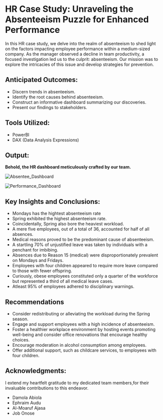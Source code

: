 # HR Case Study: Unraveling the Absenteeism Puzzle for Enhanced Performance

In this HR case study, we delve into the realm of absenteeism to shed light on the factors impacting employee performance within a medium-sized company. As the manager observed a decline in team productivity, a focused investigation led us to the culprit: absenteeism. Our mission was to explore the intricacies of this issue and develop strategies for prevention.

## Anticipated Outcomes:

- Discern trends in absenteeism.
- Identify the root causes behind absenteeism.
- Construct an informative dashboard summarizing our discoveries.
- Present our findings to stakeholders.

## Tools Utilized:

- PowerBI
- DAX (Data Analysis Expressions)

## Output:

**Behold, the HR dashboard meticulously crafted by our team.**

![Absentee_Dashboard](https://github.com/estherakinniyi/HR-Absenteeism-Case-Study/assets/110997228/25d94bc4-2233-4cf3-971b-274e2591003d)




![Performance_Dashboard](https://github.com/estherakinniyi/HR-Absenteeism-Case-Study/assets/110997228/e5649735-97c2-44b0-8b74-5fff4bcbcfee)

## Key Insights and Conclusions:

- Mondays has the hightest absenteeism rate
- Spring exhibited the highest absenteeism rate.
- Coincidentally, Spring also bore the heaviest workload.
- A mere five employees, out of a total of 36, accounted for half of all absences.
- Medical reasons proved to be the predominant cause of absenteeism.
- A startling 70% of unjustified leave was taken by individuals with a penchant for imbibing.
- Absences due to Reason 15 (medical) were disproportionately prevalent on Mondays and Fridays.
- Employees with four children appeared to require more leave compared to those with fewer offspring.
- Curiously, obese employees constituted only a quarter of the workforce but represented a third of all medical leave cases.
- Atleast 95% of employees adhered to disciplinary warnings.

## Recommendations


- Consider redistributing or alleviating the workload during the Spring season.
- Engage and support employees with a high incidence of absenteeism.
- Foster a healthier workplace environment by hosting events promoting well-being and consider office renovations that encourage healthy choices.
- Encourage moderation in alcohol consumption among employees.
- Offer additional support, such as childcare services, to employees with four children.

## Acknowledgments:

I extend my heartfelt gratitude to my dedicated team members,for their invaluable contributions to this endeavor.
- Damola Abiola
- Ephraim Audu
- Al-Moaruf Ajasa
- Job Onose
